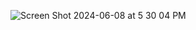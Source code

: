 ![Screen Shot 2024-06-08 at 5 30 04 PM](https://github.com/ayumu0622/RnnPlayground/assets/67722808/8a33f2c0-e8c1-4cd6-9d8d-03b098fe031e)
